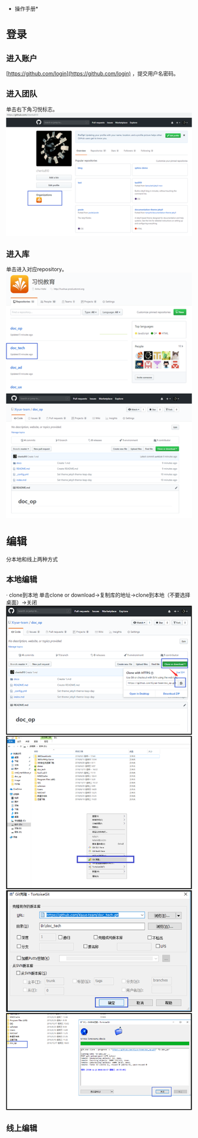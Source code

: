* 操作手册*

# 登录
## 进入账户
[https://github.com/login](https://github.com/login) ，提交用户名密码。
## 进入团队
单击右下角习悦标志。
![avatar](images/图片1.png)
## 进入库
单击进入对应repository。
![avatar](images/图片2.png)
![avatar](images/图片3.png)

# 编辑
分本地和线上两种方式
## 本地编辑
· clone到本地
单击clone or download→复制库的地址→clone到本地（不要选择桌面）→关闭
![avatar](images/图片4.png)
![avatar](images/图片5.png)
![avatar](images/图片6.png)
![avatar](images/图片7.png)
## 线上编辑
